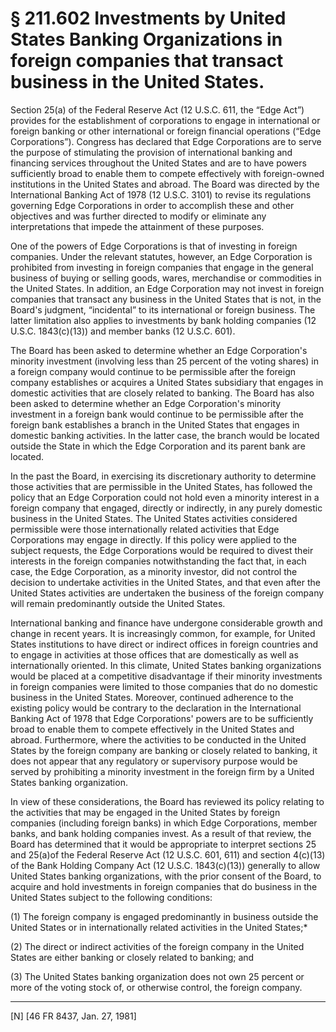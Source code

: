 # § 211.602   Investments by United States Banking Organizations in foreign companies that transact business in the United States.

Section 25(a) of the Federal Reserve Act (12 U.S.C. 611, the “Edge Act”) provides for the establishment of corporations to engage in international or foreign banking or other international or foreign financial operations (“Edge Corporations”). Congress has declared that Edge Corporations are to serve the purpose of stimulating the provision of international banking and financing services throughout the United States and are to have powers sufficiently broad to enable them to compete effectively with foreign-owned institutions in the United States and abroad. The Board was directed by the International Banking Act of 1978 (12 U.S.C. 3101) to revise its regulations governing Edge Corporations in order to accomplish these and other objectives and was further directed to modify or eliminate any interpretations that impede the attainment of these purposes.


One of the powers of Edge Corporations is that of investing in foreign companies. Under the relevant statutes, however, an Edge Corporation is prohibited from investing in foreign companies that engage in the general business of buying or selling goods, wares, merchandise or commodities in the United States. In addition, an Edge Corporation may not invest in foreign companies that transact any business in the United States that is not, in the Board's judgment, “incidental” to its international or foreign business. The latter limitation also applies to investments by bank holding companies (12 U.S.C. 1843(c)(13)) and member banks (12 U.S.C. 601).


The Board has been asked to determine whether an Edge Corporation's minority investment (involving less than 25 percent of the voting shares) in a foreign company would continue to be permissible after the foreign company establishes or acquires a United States subsidiary that engages in domestic activities that are closely related to banking. The Board has also been asked to determine whether an Edge Corporation's minority investment in a foreign bank would continue to be permissible after the foreign bank establishes a branch in the United States that engages in domestic banking activities. In the latter case, the branch would be located outside the State in which the Edge Corporation and its parent bank are located.


In the past the Board, in exercising its discretionary authority to determine those activities that are permissible in the United States, has followed the policy that an Edge Corporation could not hold even a minority interest in a foreign company that engaged, directly or indirectly, in any purely domestic business in the United States. The United States activities considered permissible were those internationally related activities that Edge Corporations may engage in directly. If this policy were applied to the subject requests, the Edge Corporations would be required to divest their interests in the foreign companies notwithstanding the fact that, in each case, the Edge Corporation, as a minority investor, did not control the decision to undertake activities in the United States, and that even after the United States activities are undertaken the business of the foreign company will remain predominantly outside the United States. 


International banking and finance have undergone considerable growth and change in recent years. It is increasingly common, for example, for United States institutions to have direct or indirect offices in foreign countries and to engage in activities at those offices that are domestically as well as internationally oriented. In this climate, United States banking organizations would be placed at a competitive disadvantage if their minority investments in foreign companies were limited to those companies that do no domestic business in the United States. Moreover, continued adherence to the existing policy would be contrary to the declaration in the International Banking Act of 1978 that Edge Corporations' powers are to be sufficiently broad to enable them to compete effectively in the United States and abroad. Furthermore, where the activities to be conducted in the United States by the foreign company are banking or closely related to banking, it does not appear that any regulatory or supervisory purpose would be served by prohibiting a minority investment in the foreign firm by a United States banking organization.


In view of these considerations, the Board has reviewed its policy relating to the activities that may be engaged in the United States by foreign companies (including foreign banks) in which Edge Corporations, member banks, and bank holding companies invest. As a result of that review, the Board has determined that it would be appropriate to interpret sections 25 and 25(a)of the Federal Reserve Act (12 U.S.C. 601, 611) and section 4(c)(13) of the Bank Holding Company Act (12 U.S.C. 1843(c)(13)) generally to allow United States banking organizations, with the prior consent of the Board, to acquire and hold investments in foreign companies that do business in the United States subject to the following conditions:


(1) The foreign company is engaged predominantly in business outside the United States or in internationally related activities in the United States;*


(2) The direct or indirect activities of the foreign company in the United States are either banking or closely related to banking; and


(3) The United States banking organization does not own 25 percent or more of the voting stock of, or otherwise control, the foreign company.



---

[N] [46 FR 8437, Jan. 27, 1981] 





